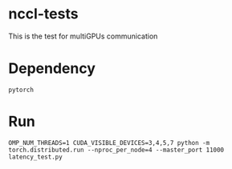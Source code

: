 # nccl-tests
This is the test for multiGPUs communication

# Dependency
```
pytorch
```

# Run
`OMP_NUM_THREADS=1 CUDA_VISIBLE_DEVICES=3,4,5,7 python -m torch.distributed.run --nproc_per_node=4 --master_port 11000 latency_test.py`
